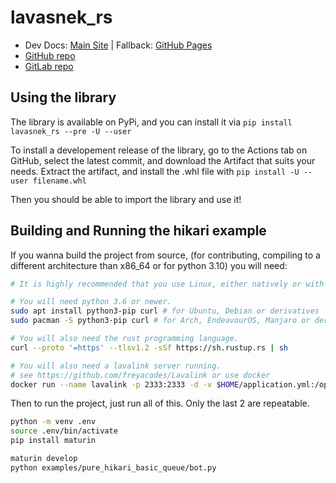 # lavasnek_rs

- Dev Docs: [Main Site](https://docs.vicky.rs/lavasnek_rs.html) | Fallback: [GitHub Pages](https://vicky5124.github.io/lavasnek_rs/lavasnek_rs/lavasnek_rs.html)
- [GitHub repo](https://github.com/vicky5124/lavasnek_rs/)
- [GitLab repo](https://gitlab.com/vicky5124/lavasnek_rs/)

## Using the library

The library is available on PyPi, and you can install it via `pip install lavasnek_rs --pre -U --user`

To install a developement release of the library, go to the Actions tab on GitHub, select the latest commit,
and download the Artifact that suits your needs. Extract the artifact, and install the .whl file with
`pip install -U --user filename.whl`

Then you should be able to import the library and use it!

## Building and Running the hikari example

If you wanna build the project from source, (for contributing, compiling to a different architecture than
x86_64 or for python 3.10) you will need:

```bash
# It is highly recommended that you use Linux, either natively or with WSL2

# You will need python 3.6 or newer.
sudo apt install python3-pip curl # for Ubuntu, Debian or derivatives
sudo pacman -S python3-pip curl # for Arch, EndeavourOS, Manjaro or derivatives

# You will also need the rust programming language.
curl --proto '=https' --tlsv1.2 -sSf https://sh.rustup.rs | sh

# You will also need a lavalink server running.
# see https://github.com/freyacodes/Lavalink or use docker
docker run --name lavalink -p 2333:2333 -d -v $HOME/application.yml:/opt/Lavalink/application.yml fredboat/lavalink:dev
```

Then to run the project, just run all of this.
Only the last 2 are repeatable.

```bash
python -m venv .env
source .env/bin/activate
pip install maturin

maturin develop
python examples/pure_hikari_basic_queue/bot.py
```
